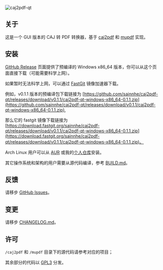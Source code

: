![caj2pdf-qt](https://gitlab.com/sainnhe/img/-/raw/master/caj2pdf-qt.png)

## 关于

这是一个 GUI 版本的 CAJ 转 PDF 转换器，基于 [caj2pdf](https://github.com/caj2pdf/caj2pdf) 和 [mupdf](https://mupdf.com) 实现。

## 安装

[GitHub Release](https://github.com/sainnhe/caj2pdf-qt/releases) 页面提供了预编译的 Windows x86_64 版本，你可以从这个页面直接下载（可能需要科学上网）。

如果暂时无法科学上网，可以通过 [FastGit](https://doc.fastgit.org/zh-cn/guide.html#release-%E5%92%8C%E6%BA%90%E7%A0%81%E5%AD%98%E6%A1%A3%E7%9A%84%E4%B8%8B%E8%BD%BD) 镜像加速器下载。

例如，v0.1.1 版本的预编译包下载链接为 [https://github.com/sainnhe/caj2pdf-qt/releases/download/v0.1.1/caj2pdf-qt-windows-x86_64-0.1.1.zip](https://github.com/sainnhe/caj2pdf-qt/releases/download/v0.1.1/caj2pdf-qt-windows-x86_64-0.1.1.zip),

那么它的 fastgit 镜像下载链接为 [https://download.fastgit.org/sainnhe/caj2pdf-qt/releases/download/v0.1.1/caj2pdf-qt-windows-x86_64-0.1.1.zip](https://download.fastgit.org/sainnhe/caj2pdf-qt/releases/download/v0.1.1/caj2pdf-qt-windows-x86_64-0.1.1.zip)。

Arch Linux 用户可以从 [AUR](https://aur.archlinux.org/packages/caj2pdf-qt/) 或我的[个人仓库](https://repo.sainnhe.dev/)安装。

其它操作系统和架构的用户需要从源代码编译，参考 [BUILD.md](./BUILD.md)。

## 反馈

请移步 [GitHub Issues](https://github.com/sainnhe/caj2pdf-qt/issues)。

## 变更

请移步 [CHANGELOG.md](./CHANGELOG.md)。

## 许可

`/caj2pdf` 和 `/mupdf` 目录下的源代码请参考对应的项目；

其余部分的代码以 [GPL3](./LICENSE) 分发。

